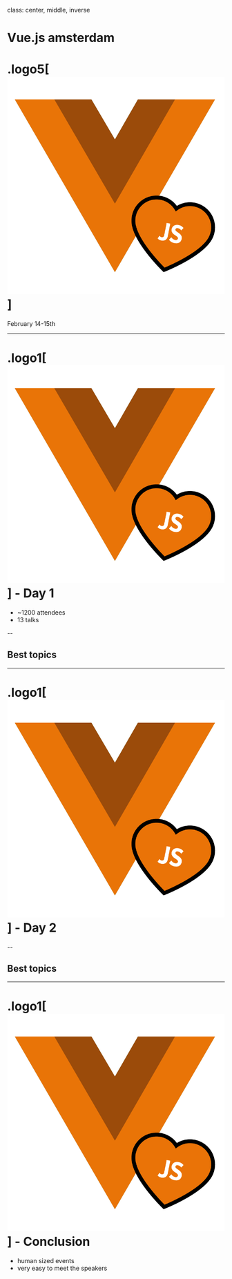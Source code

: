 class: center, middle, inverse
# Vue.js amsterdam

# .logo5[![Vue.js Amsterdam logo](./logo_vuejs_xxx.png)]

February 14-15th

---

# .logo1[![Vue.js Amsterdam logo](./logo_vuejs_xxx.png)] - Day 1

- ~1200 attendees
- 13 talks

--

## Best topics

---

# .logo1[![Vue.js Amsterdam logo](./logo_vuejs_xxx.png)] - Day 2

--

## Best topics

---

# .logo1[![Vue.js Amsterdam logo](./logo_vuejs_xxx.png)] - Conclusion

- human sized events
- very easy to meet the speakers
